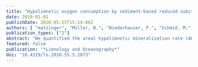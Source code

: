 ```yaml
---
title: "Hypolimnetic oxygen consumption by sediment-based reduced substances in former eutrophic lakes"
date: 2010-01-01
publishDate: 2020-05-25T15:14:06Z
authors: [ "matzinger", "Müller, B.", "Niederhauser, P.", "Schmid, M.", "Wüst, A." ]
publication_types: ["2"]
abstract: "We quantified the areal hypolimnetic mineralization rate (AHM; total areal hypolimnetic oxygen depletion including the formation of reduced substances) in two formerly eutrophic lakes based on 20 yr of water-column data collected during oligotrophication. The upward diffusion of reduced substances originating from the decomposition of organic matter in the sediment was determined from pore-water profiles and related to the time of deposition. More than 80% of AHM was due to degradation of organic matter in the water column (including sediment surface) and diffusion of reduced substances from sediment layers younger than 10 yr. Sediments older than 10 yr, including the eutrophic past, accounted for , 15% of AHM. This ‘‘old’’ contribution corresponds to a 20–43% fraction of the total sediment-based AHM. The contribution from old sediment layers to AHM is expected to be even lower in lakes with deeper hypolimnia (. 12 m). In summary, oxygen consumption in stratified hypolimnia is controlled mainly by the present lake productivity. As a result, technical lake management measures, such as oxygenation, artificial mixing, or sediment dredging, cannot efficiently decrease the flux of"
featured: false
publication: "*Limnology and Oceanography*"
doi: "10.4319/lo.2010.55.5.2073"
---
```


